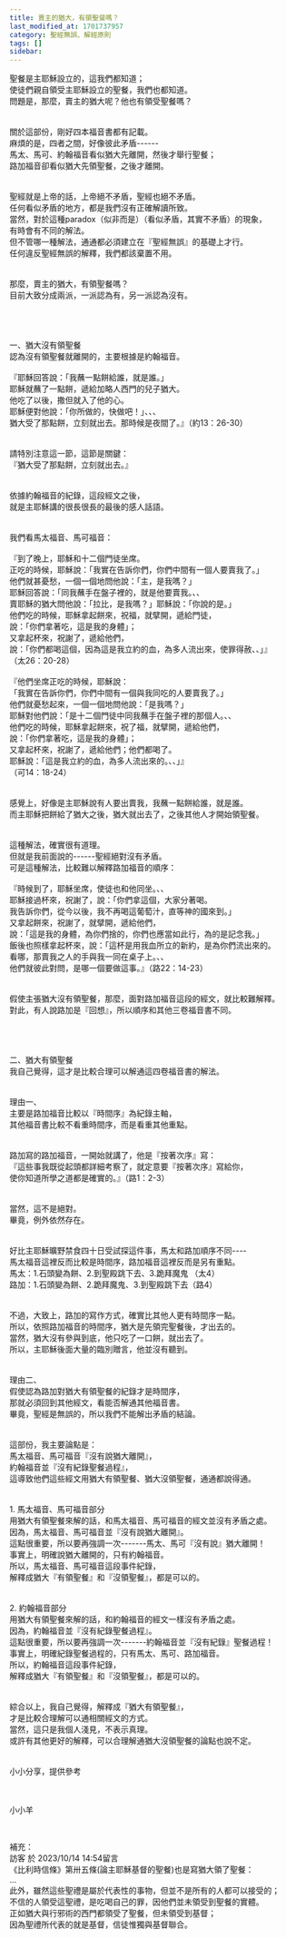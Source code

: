 ```yaml
---
title: 賣主的猶大，有領聖餐嗎？
last_modified_at: 1701737957
category: 聖經無誤、解經原則
tags: []
sidebar: 
---
```


  <div>聖餐是主耶穌設立的，這我們都知道；</div>

<div>使徒們親自領受主耶穌設立的聖餐，我們也都知道。</div>

<div>問題是，那麼，賣主的猶大呢？他也有領受聖餐嗎？</div>

<div>&nbsp;</div>

<div>&nbsp;</div>

<div>關於這部份，剛好四本福音書都有記載。</div>

<div>麻煩的是，四者之間，好像彼此矛盾------</div>

<div>馬太、馬可、約翰福音看似猶大先離開，然後才舉行聖餐；</div>

<div>路加福音卻看似猶大先領聖餐，之後才離開。</div>

<div>&nbsp;</div>

<div>&nbsp;</div>

<div>聖經就是上帝的話，上帝絕不矛盾，聖經也絕不矛盾。</div>

<div>任何看似矛盾的地方，都是我們沒有正確解讀所致。</div>

<div>當然，對於這種paradox（似非而是）（看似矛盾，其實不矛盾）的現象，</div>

<div>有時會有不同的解法。</div>

<div>但不管哪一種解法，通通都必須建立在『聖經無誤』的基礎上才行。</div>

<div>任何違反聖經無誤的解釋，我們都該棄置不用。</div>

<div>&nbsp;</div>

<div>&nbsp;</div>

<div>那麼，賣主的猶大，有領聖餐嗎？</div>

<div>目前大致分成兩派，一派認為有，另一派認為沒有。</div>

<div>&nbsp;</div>

<div>&nbsp;</div>

<div>&nbsp;</div>

<div>&nbsp;</div>

<div>一、猶大沒有領聖餐</div>

<div>認為沒有領聖餐就離開的，主要根據是約翰福音。</div>

<div>&nbsp;</div>

<div>『耶穌回答說：「我蘸一點餅給誰，就是誰。」</div>

<div>耶穌就蘸了一點餅，遞給加略人西門的兒子猶大。</div>

<div>他吃了以後，撒但就入了他的心。</div>

<div>耶穌便對他說：「你所做的，快做吧！」、、、</div>

<div>猶大受了那點餅，立刻就出去。那時候是夜間了。』（約13：26-30）</div>

<div>&nbsp;</div>

<div>&nbsp;</div>

<div>請特別注意這一節，這節是關鍵：</div>

<div>『猶大受了那點餅，立刻就出去。』</div>

<div>&nbsp;</div>

<div>&nbsp;</div>

<div>依據約翰福音的紀錄，這段經文之後，</div>

<div>就是主耶穌講的很長很長的最後的感人話語。</div>

<div>&nbsp;</div>

<div>&nbsp;</div>

<div>我們看馬太福音、馬可福音：</div>

<div>&nbsp;</div>

<div>『到了晚上，耶穌和十二個門徒坐席。</div>

<div>正吃的時候，耶穌說：「我實在告訴你們，你們中間有一個人要賣我了。」</div>

<div>他們就甚憂愁，一個一個地問他說：「主，是我嗎？」</div>

<div>耶穌回答說：「同我蘸手在盤子裡的，就是他要賣我。、、</div>

<div>賣耶穌的猶大問他說：「拉比，是我嗎？」耶穌說：「你說的是。」</div>

<div>他們吃的時候，耶穌拿起餅來，祝福，就擘開，遞給門徒，</div>

<div>說：「你們拿著吃，這是我的身體」；</div>

<div>又拿起杯來，祝謝了，遞給他們，</div>

<div>說：「你們都喝這個，因為這是我立約的血，為多人流出來，使罪得赦、、」』</div>

<div>（太26：20-28）</div>

<div>&nbsp;</div>

<div>『他們坐席正吃的時候，耶穌說：</div>

<div>「我實在告訴你們，你們中間有一個與我同吃的人要賣我了。」</div>

<div>他們就憂愁起來，一個一個地問他說：「是我嗎？」</div>

<div>耶穌對他們說：「是十二個門徒中同我蘸手在盤子裡的那個人。、、</div>

<div>他們吃的時候，耶穌拿起餅來，祝了福，就擘開，遞給他們，</div>

<div>說：「你們拿著吃，這是我的身體」；</div>

<div>又拿起杯來，祝謝了，遞給他們；他們都喝了。</div>

<div>耶穌說：「這是我立約的血，為多人流出來的。、、」』</div>

<div>（可14：18-24）</div>

<div>&nbsp;</div>

<div>&nbsp;</div>

<div>感覺上，好像是主耶穌說有人要出賣我，我蘸一點餅給誰，就是誰。</div>

<div>而主耶穌把餅給了猶大之後，猶大就出去了，之後其他人才開始領聖餐。</div>

<div>&nbsp;</div>

<div>&nbsp;</div>

<div>這種解法，確實很有道理。</div>

<div>但就是我前面說的------聖經絕對沒有矛盾。</div>

<div>可是這種解法，比較難以解釋路加福音的順序：</div>

<div>&nbsp;</div>

<div>『時候到了，耶穌坐席，使徒也和他同坐。、、</div>

<div>耶穌接過杯來，祝謝了，說：「你們拿這個，大家分著喝。</div>

<div>我告訴你們，從今以後，我不再喝這葡萄汁，直等神的國來到。」</div>

<div>又拿起餅來，祝謝了，就擘開，遞給他們，</div>

<div>說：「這是我的身體，為你們捨的，你們也應當如此行，為的是記念我。」</div>

<div>飯後也照樣拿起杯來，說：「這杯是用我血所立的新約，是為你們流出來的。</div>

<div>看哪，那賣我之人的手與我一同在桌子上。、、</div>

<div>他們就彼此對問，是哪一個要做這事。』（路22：14-23）</div>

<div>&nbsp;</div>

<div>&nbsp;</div>

<div>假使主張猶大沒有領聖餐，那麼，面對路加福音這段的經文，就比較難解釋。</div>

<div>對此，有人說路加是『回想』，所以順序和其他三卷福音書不同。</div>

<div>&nbsp;</div>

<div>&nbsp;</div>

<div>&nbsp;</div>

<div>&nbsp;</div>

<div>二、猶大有領聖餐</div>

<div>我自己覺得，這才是比較合理可以解通這四卷福音書的解法。</div>

<div>&nbsp;</div>

<div>&nbsp;</div>

<div>理由一、</div>

<div>主要是路加福音比較以『時間序』為紀錄主軸，</div>

<div>其他福音書比較不看重時間序，而是看重其他重點。</div>

<div>&nbsp;</div>

<div>&nbsp;</div>

<div>路加寫的路加福音，一開始就講了，他是『按著次序』寫：</div>

<div>『這些事我既從起頭都詳細考察了，就定意要『按著次序』寫給你，</div>

<div>使你知道所學之道都是確實的。』（路1：2-3）</div>

<div>&nbsp;</div>

<div>&nbsp;</div>

<div>當然，這不是絕對。</div>

<div>畢竟，例外依然存在。</div>

<div>&nbsp;</div>

<div>&nbsp;</div>

<div>好比主耶穌曠野禁食四十日受試探這件事，馬太和路加順序不同----</div>

<div>馬太福音這裡反而比較是時間序，路加福音這裡反而是另有重點。</div>

<div>馬太：1.石頭變為餅、2.到聖殿跳下去、3.跪拜魔鬼 （太4）</div>

<div>路加：1.石頭變為餅、2.跪拜魔鬼、3.到聖殿跳下去（路4）</div>

<div>&nbsp;</div>

<div>&nbsp;</div>

<div>不過，大致上，路加的寫作方式，確實比其他人更有時間序一點。</div>

<div>所以，依照路加福音的時間序，猶大是先領完聖餐後，才出去的。</div>

<div>當然，猶大沒有參與到底，他只吃了一口餅，就出去了。</div>

<div>所以，主耶穌後面大量的臨別贈言，他並沒有聽到。</div>

<div>&nbsp;</div>

<div>&nbsp;</div>

<div>理由二、</div>

<div>假使認為路加對猶大有領聖餐的紀錄才是時間序，</div>

<div>那就必須回到其他經文，看能否解通其他福音書。</div>

<div>畢竟，聖經是無誤的，所以我們不能解出矛盾的結論。</div>

<div>&nbsp;</div>

<div>&nbsp;</div>

<div>這部份，我主要論點是：</div>

<div>馬太福音、馬可福音『沒有說猶大離開』，</div>

<div>約翰福音並『沒有紀錄聖餐過程』，</div>

<div>這導致他們這些經文用猶大有領聖餐、猶大沒領聖餐，通通都說得通。</div>

<div>&nbsp;</div>

<div>&nbsp;</div>

<div>1.<span style="white-space:pre"> </span>馬太福音、馬可福音部分</div>

<div>用猶大有領聖餐來解的話，和馬太福音、馬可福音的經文並沒有矛盾之處。</div>

<div>因為，馬太福音、馬可福音並『沒有說猶大離開』。</div>

<div>這點很重要，所以要再強調一次-------馬太、馬可『沒有說』猶大離開！</div>

<div>事實上，明確說猶大離開的，只有約翰福音。</div>

<div>所以，馬太福音、馬可福音這段事件紀錄，</div>

<div>解釋成猶大『有領聖餐』和『沒領聖餐』，都是可以的。</div>

<div>&nbsp;</div>

<div>&nbsp;</div>

<div>2.<span style="white-space:pre"> </span>約翰福音部分</div>

<div>用猶大有領聖餐來解的話，和約翰福音的經文一樣沒有矛盾之處。</div>

<div>因為，約翰福音並『沒有紀錄聖餐過程』。</div>

<div>這點很重要，所以要再強調一次-------約翰福音並『沒有紀錄』聖餐過程！</div>

<div>事實上，明確紀錄聖餐過程的，只有馬太、馬可、路加福音。</div>

<div>所以，約翰福音這段事件紀錄，</div>

<div>解釋成猶大『有領聖餐』和『沒領聖餐』，都是可以的。</div>

<div>&nbsp;</div>

<div>&nbsp;</div>

<div>綜合以上，我自己覺得，解釋成『猶大有領聖餐』，</div>

<div>才是比較合理解可以通相關經文的方式。</div>

<div>當然，這只是我個人淺見，不表示真理。</div>

<div>或許有其他更好的解釋，可以合理解通猶大沒領聖餐的論點也說不定。</div>

<div>&nbsp;</div>

<div>&nbsp;</div>

<div>小小分享，提供參考</div>

<div>&nbsp;</div>

<div>&nbsp;</div>

<p>小小羊</p>

<p>&nbsp;</p>

<p>補充：<br>
訪客 於 2023/10/14 14:54留言<br>
《比利時信條》第卅五條(論主耶穌基督的聖餐)也是寫猶大領了聖餐：<br>
...<br>
此外，雖然這些聖禮是屬於代表性的事物，但並不是所有的人都可以接受的；<br>
不信的人領受這聖禮，是吃喝自己的罪，因他們並未領受到聖餐的實體。<br>
正如猶大與行邪術的西門都領受了聖餐，但未領受到基督；<br>
因為聖禮所代表的就是基督，信徒惟獨與基督聯合。</p>

<p>&nbsp;</p>

<p>&nbsp;</p>
